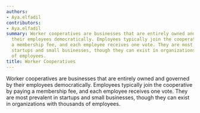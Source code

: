 ```yaml
---
authors:
- Aya.elfadil
contributors:
- Aya.elfadil
summary: Worker cooperatives are businesses that are entirely owned and governed by
  their employees democratically. Employees typically join the cooperative by paying
  a membership fee, and each employee receives one vote. They are most prevalent in
  startups and small businesses, though they can exist in organizations with thousands
  of employees.
title: Worker Cooperatives
---
```


Worker cooperatives are businesses that are entirely owned and governed
by their employees democratically. Employees typically join the
cooperative by paying a membership fee, and each employee receives one
vote. They are most prevalent in startups and small businesses, though
they can exist in organizations with thousands of employees.